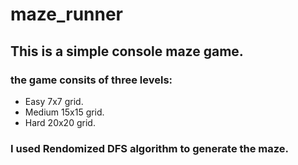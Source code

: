 # maze_runner
## This is a simple console maze game.
### the game consits of three levels:
- Easy 7x7 grid.
- Medium 15x15 grid.
- Hard 20x20 grid.
### I used Rendomized DFS algorithm to generate the maze.
